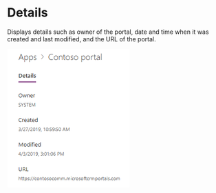 # Details

Displays details such as owner of the portal, date and time when it was created and last modified, and the URL of the portal.

![portal details](media/portal-details.png "Portal details")  

